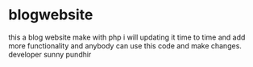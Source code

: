 # blogwebsite
this a blog website make with php i will updating it time to time and add more functionality and anybody can use this code and make changes.
developer sunny pundhir
